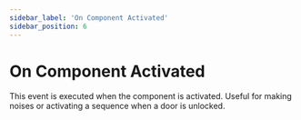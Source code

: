 ```yaml
---
sidebar_label: 'On Component Activated'
sidebar_position: 6
---
```


# On Component Activated

This event is executed when the component is activated. Useful for making noises or activating a sequence when a door is unlocked.
